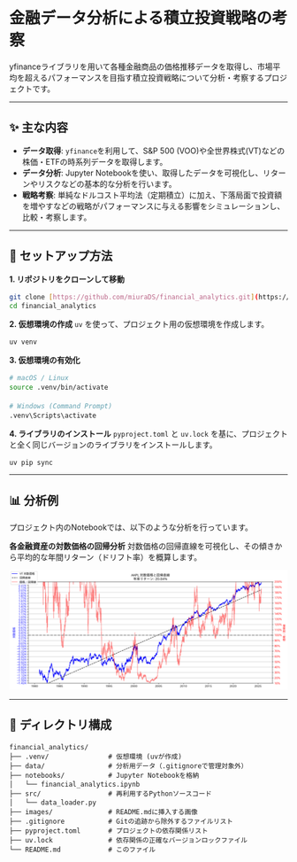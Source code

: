 # 金融データ分析による積立投資戦略の考察

yfinanceライブラリを用いて各種金融商品の価格推移データを取得し、市場平均を超えるパフォーマンスを目指す積立投資戦略について分析・考察するプロジェクトです。

---

## ✨ 主な内容

* **データ取得**: `yfinance`を利用して、S&P 500 (VOO)や全世界株式(VT)などの株価・ETFの時系列データを取得します。
* **データ分析**: Jupyter Notebookを使い、取得したデータを可視化し、リターンやリスクなどの基本的な分析を行います。
* **戦略考察**: 単純なドルコスト平均法（定期積立）に加え、下落局面で投資額を増やすなどの戦略がパフォーマンスに与える影響をシミュレーションし、比較・考察します。

---

## 🚀 セットアップ方法

**1. リポジトリをクローンして移動**

```bash
git clone [https://github.com/miuraDS/financial_analytics.git](https://github.com/miuraDS/financial_analytics.git)
cd financial_analytics
````

**2. 仮想環境の作成**
`uv` を使って、プロジェクト用の仮想環境を作成します。

```bash
uv venv
```

**3. 仮想環境の有効化**

```bash
# macOS / Linux
source .venv/bin/activate

# Windows (Command Prompt)
.venv\Scripts\activate
```

**4. ライブラリのインストール**
`pyproject.toml` と `uv.lock` を基に、プロジェクトと全く同じバージョンのライブラリをインストールします。

```bash
uv pip sync
```

-----

## 📊 分析例

プロジェクト内のNotebookでは、以下のような分析を行っています。

**各金融資産の対数価格の回帰分析**
対数価格の回帰直線を可視化し、その傾きから平均的な年間リターン（ドリフト率）を概算します。

![分析結果の例](./images/apple_regression.png)

-----

## 📂 ディレクトリ構成

```plaintext
financial_analytics/
├── .venv/               # 仮想環境 (uvが作成)
├── data/                # 分析用データ（.gitignoreで管理対象外）
├── notebooks/           # Jupyter Notebookを格納
│   └── financial_analytics.ipynb
├── src/                 # 再利用するPythonソースコード
│   └── data_loader.py
├── images/              # README.mdに挿入する画像
├── .gitignore           # Gitの追跡から除外するファイルリスト
├── pyproject.toml       # プロジェクトの依存関係リスト
├── uv.lock              # 依存関係の正確なバージョンロックファイル
└── README.md            # このファイル
```
